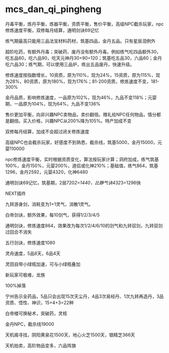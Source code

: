 # mcs_dan_qi_pingheng

丹毒平衡，炼丹平衡，炼器平衡，资质平衡，售价平衡，高级NPC截杀玩家，npc修炼速度平衡，双修每月结算，通明剑诀69记忆

练气期最高只能用三品法宝材料药材，筑基四品，金丹五品。只有星辰泪例外

超阶吃药，有额外丹毒；突破药、废丹没有额外丹毒。例如练气吃四品额外30，吃五品60，吃六品90，吃天元神丹30+90=120；筑基吃五品30，六品60；金丹吃六品30；练气期，可以使用三品炉，练出五品废丹，快速升级。

修炼速度按指数增长，10资质，原为110%，现为24%，15资质，原为115%，现为28%，80资质，原为180%，现为176%；81-200资质，修炼速度不变，181-300%

金丹品质，影响修炼速度，一品原为102%，现为46%，九品不变118%；元婴期，一品原为104%，现为64%，九品不变136%

售价更加平衡，向非兴趣NPC卖物品，卖价翻倍。赠礼给NPC任何物品，情分都是翻倍。买入价格，兴趣NPC从200%降为105%。特产加成不变

双修每月结算，加成不会超过闭关修炼速度

高级NPC也会截杀玩家，好感度不到熟悉，截杀线，筑基5000，金丹15000，元婴110000

npc修炼速度平衡，实时根据资质变化，算法按玩家计算；洞府加成，练气筑基100%，金丹150%，元婴200%，道侣或化神210%；基础值，练气864，筑基1296，金丹2592，元婴4320，化神6480

通明剑诀69记忆，筑基期，2层720*2=1440，比静气诀432*3=1296快


NEXT插件

九转游身剑，消耗变为1+1灵气，消散1灵气。

白帝剑诀，额外效果，每10剑气，获得1/2/3/4/5

通明剑诀，修炼速度864，效果改为每次1/2/4/6/10的剑气和九转驭剑，九转驭剑过回合不消失

五行剑诀，修炼速度1080

灵舟速度，5品8天，6品4天

灵田自带小绿瓶加速，可与小绿瓶叠加

新玩家可极难，龙族

100%掉落

宁州告示全药品，5品只会出现15次天尘丹，4品3次易经丹、1次九转再造丹，3品资质、悟性、神识，15+4+3=22种

白帝楼可换秘术，突破药，灵核

金丹NPC，截杀线19000

天机阁寻找，阴阳黄泉花1500天，地心火芝1500天，银精芝366天

天机拍卖，高阶物品变多，六品阵旗